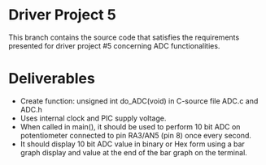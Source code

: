 # Driver Project 5
This branch contains the source code that satisfies the requirements presented
for driver project #5 concerning ADC functionalities.

# Deliverables
* Create function: unsigned int do_ADC(void) in C-source file ADC.c and ADC.h
* Uses internal clock and PIC supply voltage.
* When called in main(), it should be used to perform 10 bit ADC on potentiometer
connected to pin RA3/AN5 (pin 8) once every second.
* It should display 10 bit ADC value in binary or Hex form using a bar graph display
and value at the end of the bar graph on the terminal.